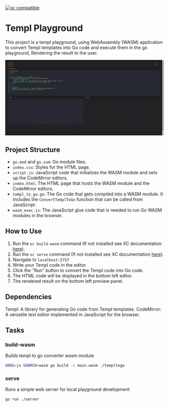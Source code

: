 [![xc compatible](https://xcfile.dev/badge.svg)](https://xcfile.dev)

# Templ Playground

This project is a templ playground, using WebAssembly (WASM) application to convert Templ templates into Go code and execute them in the go playground, Rendering the result to the user.

![Templ playground in action](templ_playground_demo.gif)

## Project Structure

- `go.mod` and `go.sum`: Go module files.
- `index.css`: Styles for the HTML page.
- `script.js`: JavaScript code that initializes the WASM module and sets up the CodeMirror editors.
- `index.html`: The HTML page that hosts the WASM module and the CodeMirror editors.
- `templ_to_go.go`: The Go code that gets compiled into a WASM module. It includes the `ConvertTemplToGo` function that can be called from JavaScript.
- `wasm_exec.js`: The JavaScript glue code that is needed to run Go WASM modules in the browser.

## How to Use

1. Run the `xc build-wasm` command (If not installed see XC documentation [here](https://xcfile.dev/)).
2. Run the `xc serve` command (If not installed see XC documentation [here](https://xcfile.dev/)).
3. Navigate to `localhost:5757`
4. Write your Templ code in the editor.
5. Click the "Run" button to convert the Templ code into Go code.
6. The HTML code will be displayed in the bottom left editor.
7. The rendered result on the bottom left preview panel.


## Dependencies
Templ: A library for generating Go code from Templ templates.
CodeMirror: A versatile text editor implemented in JavaScript for the browser.

## Tasks
### build-wasm
Builds templ to go converter wasm module
```sh
GOOS=js GOARCH=wasm go build -o main.wasm ./templtogo
```
### serve
Runs a simple web server for local playground development
```sh
go run ./server
```
